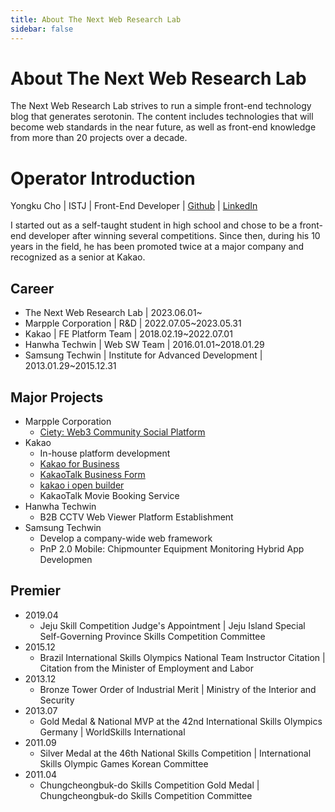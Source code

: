 ```yaml
---
title: About The Next Web Research Lab
sidebar: false
---
```


# About The Next Web Research Lab
The Next Web Research Lab strives to run a simple front-end technology blog that generates serotonin. The content includes technologies that will become web standards in the near future, as well as front-end knowledge from more than 20 projects over a decade.

# Operator Introduction
Yongku Cho | ISTJ | Front-End Developer | [Github](https://github.com/ChoDragon9) | [LinkedIn](https://www.linkedin.com/in/yongku-cho)

I started out as a self-taught student in high school and chose to be a front-end developer after winning several competitions. Since then, during his 10 years in the field, he has been promoted twice at a major company and recognized as a senior at Kakao.

## Career
- The Next Web Research Lab | 2023.06.01~
- Marpple Corporation | R&D | 2022.07.05~2023.05.31
- Kakao | FE Platform Team | 2018.02.19~2022.07.01
- Hanwha Techwin | Web SW Team | 2016.01.01~2018.01.29
- Samsung Techwin | Institute for Advanced Development | 2013.01.29~2015.12.31

## Major Projects
- Marpple Corporation
  - [Ciety: Web3 Community Social Platform](https://www.ciety.xyz)
- Kakao
    - In-house platform development
    - [Kakao for Business](https://business.kakao.com/)
    - [KakaoTalk Business Form](https://business.kakao.com/talkbizform/)
    - [kakao i open builder](https://i.kakao.com/)
    - KakaoTalk Movie Booking Service
- Hanwha Techwin
  - B2B CCTV Web Viewer Platform Establishment
- Samsung Techwin
  - Develop a company-wide web framework
  - PnP 2.0 Mobile: Chipmounter Equipment Monitoring Hybrid App Developmen

## Premier
- 2019.04
  - Jeju Skill Competition Judge's Appointment | Jeju Island Special Self-Governing Province Skills Competition Committee
- 2015.12
  - Brazil International Skills Olympics National Team Instructor Citation | Citation from the Minister of Employment and Labor
- 2013.12
  - Bronze Tower Order of Industrial Merit | Ministry of the Interior and Security
- 2013.07
  - Gold Medal & National MVP at the 42nd International Skills Olympics Germany | WorldSkills International
- 2011.09
  - Silver Medal at the 46th National Skills Competition | International Skills Olympic Games Korean Committee
- 2011.04
  - Chungcheongbuk-do Skills Competition Gold Medal | Chungcheongbuk-do Skills Competition Committee